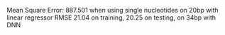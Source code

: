Mean Square Error: 887.501 when using single nucleotides on 20bp with linear regressor
RMSE 21.04 on training, 20.25 on testing, on 34bp with DNN 
